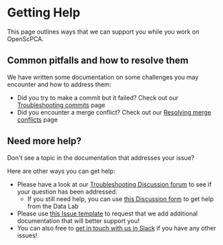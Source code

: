 # Getting Help

This page outlines ways that we can support you while you work on OpenScPCA.

## Common pitfalls and how to resolve them

We have written some documentation on some challenges you may encounter and how to address them:

- Did you try to make a commit but it failed? Check out our [Troubleshooting commits](../contributing-to-analyses/working-with-git/troubleshooting-commits.md) page
- Did you encounter a merge conflict? Check out our [Resolving merge conflicts](../contributing-to-analyses/creating-pull-requests/resolve-merge-conflicts.md) page

## Need more help?

Don't see a topic in the documentation that addresses your issue?

Here are other ways you can get help:

- Please have a look at our [Troubleshooting Discussion forum](https://github.com/AlexsLemonade/OpenScPCA-analysis/discussions/categories/troubleshooting) to see if your question has been addressed.
    - If you still need help, you can use [this Discussion form](https://github.com/AlexsLemonade/OpenScPCA-analysis/discussions/new?category=troubleshooting) to get help from the Data Lab
- Please use [this Issue template](https://github.com/AlexsLemonade/OpenScPCA-analysis/issues/new?assignees=&labels=docs-request&projects=&template=04-docs-request.yml&title=Docs+request%3A) to request that we add additional documentation that will better support you!
- You can also free to [get in touch with us in Slack](../communications-tools/index.md#slack) if you have any other issues!
